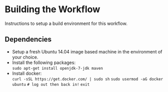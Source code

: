 # Building the Workflow

Instructions to setup a build environment for this workflow.

## Dependencies
  - Setup a fresh Ubuntu 14.04 image based machine in the environment of your choice.
  - Install the following packages:<br>
    ```sudo apt-get install openjdk-7-jdk maven```<br>
  - Install docker:<br>
    ```curl -sSL https://get.docker.com/ | sudo sh```
    ```sudo usermod -aG docker ubuntu```
    ```# log out then back in!```
    ```exit```
